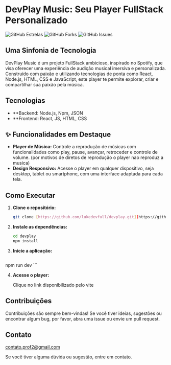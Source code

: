 #  DevPlay Music: Seu Player FullStack Personalizado

![GitHub Estrelas](https://img.shields.io/github/stars/lukedevfull/devplay?style=social)
![GitHub Forks](https://img.shields.io/github/forks/lukedevfull/devplay?style=social)
![GitHub Issues](https://img.shields.io/github/issues/lukedevfull/devplay)

##  Uma Sinfonia de Tecnologia

DevPlay Music é um projeto FullStack ambicioso, inspirado no Spotify, que visa oferecer uma experiência de audição musical imersiva e personalizada. Construído com paixão e utilizando tecnologias de ponta como React, Node.js, HTML, CSS e JavaScript, este player te permite explorar, criar e compartilhar sua paixão pela música.

## Tecnologias
* **Backend: Node.js, Npm, JSON
* **Frontend: React, JS, HTML, CSS

## ✨ Funcionalidades em Destaque

*   **Player de Música:** Controle a reprodução de músicas com funcionalidades como play, pause, avançar, retroceder e controle de volume. (por motivos de diretos de reprodução o player nao reproduz a musica)
*   **Design Responsivo:** Acesse o player em qualquer dispositivo, seja desktop, tablet ou smartphone, com uma interface adaptada para cada tela.

##  Como Executar

1.  **Clone o repositório:**

    ```bash
    git clone [https://github.com/lukedevfull/devplay.git](https://github.com/lukedevfull/devplay.git)
    ```

2.  **Instale as dependências:**

    ```bash
    cd devplay
    npm install
    ```

3.  **Inicie a aplicação:**

    ```bash
   npm run dev
    ```

4.  **Acesse o player:**

    Clique no link disponibilizado pelo vite

##  Contribuições

Contribuições são sempre bem-vindas! Se você tiver ideias, sugestões ou encontrar algum bug, por favor, abra uma issue ou envie um pull request.

##  Contato
contato.prof2@gmail.com

Se você tiver alguma dúvida ou sugestão, entre em contato.

